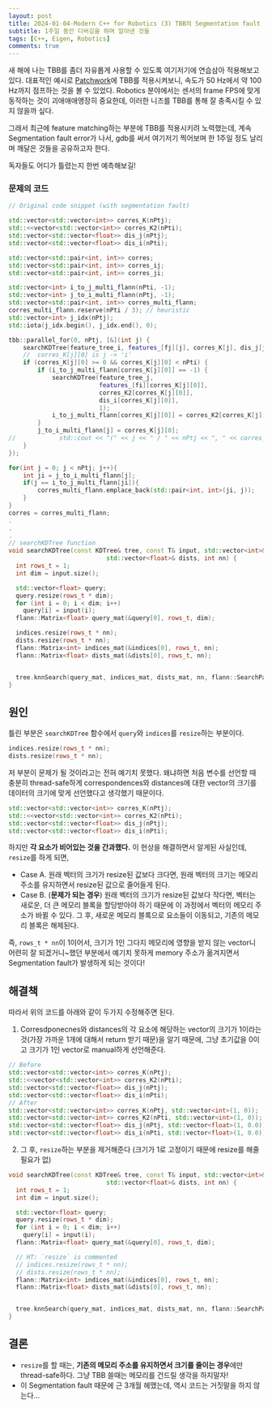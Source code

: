 ```yaml
---
layout: post
title: 2024-01-04-Modern C++ for Robotics (3) TBB의 Segmentation fault 해결하는 방법 
subtitle: 1주일 동안 디버깅을 하며 알아낸 것들
tags: [C++, Eigen, Robotics]
comments: true
---
```


새 해에 나는 TBB를 좀더 자유롭게 사용할 수 있도록 여기저기에 연습삼아 적용해보고 있다.
대표적인 예시로 [Patchwork](https://github.com/LimHyungTae/patchwork)에 TBB를 적용시켜보니, 속도가 50 Hz에서 약 100 Hz까지 점프하는 것을 볼 수 있었다.
Robotics 분야에서는 센서의 frame FPS에 맞게 동작하는 것이 괴애애애앵장히 중요한데, 이러한 니즈를 TBB를 통해 잘 충족시킬 수 있지 않을까 싶다.

그래서 최근에 feature matching하는 부분에 TBB를 적용시키려 노력했는데, 
계속 Segmentation fault error가 나서, gdb를 써서 여기저기 찍어보며 한 1주일 정도 날리며 깨달은 것들을 공유하고자 한다.

독자들도 어디가 틀렸는지 한번 예측해보길!

### 문제의 코드

```cpp
// Original code snippet (with segmentation fault)

std::vector<std::vector<int>> corres_K(nPtj);
std::<<vector<std::vector<int>> corres_K2(nPti);
std::vector<std::vector<float>> dis_j(nPtj);
std::vector<std::vector<float>> dis_i(nPti);

std::vector<std::pair<int, int>> corres;
std::vector<std::pair<int, int>> corres_ij;
std::vector<std::pair<int, int>> corres_ji;

std::vector<int> i_to_j_multi_flann(nPti, -1);
std::vector<int> j_to_i_multi_flann(nPtj, -1);
std::vector<std::pair<int, int>> corres_multi_flann;
corres_multi_flann.reserve(nPti / 3); // heuristic
std::vector<int> j_idx(nPtj);
std::iota(j_idx.begin(), j_idx.end(), 0);

tbb::parallel_for(0, nPtj, [&](int j) {
    searchKDTree(feature_tree_i, features_[fj][j], corres_K[j], dis_j[j], 1);
    //  corres_K[j][0] is j -> 'i'
    if (corres_K[j][0] >= 0 && corres_K[j][0] < nPti) {
        if (i_to_j_multi_flann[corres_K[j][0]] == -1) {
            searchKDTree(feature_tree_j,
                         features_[fi][corres_K[j][0]],
                         corres_K2[corres_K[j][0]],
                         dis_i[corres_K[j][0]],
                         1);
            i_to_j_multi_flann[corres_K[j][0]] = corres_K2[corres_K[j][0]][0];
        }
        j_to_i_multi_flann[j] = corres_K[j][0];
//            std::cout << "(" << j << " / " << nPtj << ", " << corres_K[j][0] << " / " << nPti << ") " << std::endl;
    }
});

for(int j = 0; j < nPtj; j++){
    int ji = j_to_i_multi_flann[j];
    if(j == i_to_j_multi_flann[ji]){
        corres_multi_flann.emplace_back(std::pair<int, int>(ji, j));
    }
}
corres = corres_multi_flann;
.
.
.
// searchKDTree function
void searchKDTree(const KDTree& tree, const T& input, std::vector<int>& indices,
                           std::vector<float>& dists, int nn) {
  int rows_t = 1;
  int dim = input.size();

  std::vector<float> query;
  query.resize(rows_t * dim);
  for (int i = 0; i < dim; i++)
    query[i] = input(i);
  flann::Matrix<float> query_mat(&query[0], rows_t, dim);

  indices.resize(rows_t * nn);
  dists.resize(rows_t * nn);
  flann::Matrix<int> indices_mat(&indices[0], rows_t, nn);
  flann::Matrix<float> dists_mat(&dists[0], rows_t, nn);


  tree.knnSearch(query_mat, indices_mat, dists_mat, nn, flann::SearchParams(128));
}
```

## 원인 

틀린 부분은 `searchKDTree` 함수에서 `query`와 `indices`를 `resize`하는 부분이다.

```cpp
indices.resize(rows_t * nn);
dists.resize(rows_t * nn);
```

저 부분이 문제가 될 것이라고는 전혀 예기치 못했다. 
왜냐하면 처음 변수를 선언할 때 충분히 thread-safe하게 correspondences와 distances에 대한 vector의 크기를 데이터의 크기에 맞게 선언했다고 생각했기 때문이다.

```cpp
std::vector<std::vector<int>> corres_K(nPtj);
std::<<vector<std::vector<int>> corres_K2(nPti);
std::vector<std::vector<float>> dis_j(nPtj);
std::vector<std::vector<float>> dis_i(nPti); 
```

하지만 **각 요소가 비어있는 것을 간과했다.** 이 현상을 해결하면서 알게된 사실인데, `resize`를 하게 되면,
 
* Case A. 원래 벡터의 크기가 resize된 값보다 크다면, 원래 벡터의 크기는 메모리 주소를 유지하면서 resize된 값으로 줄어들게 된다.
* Case B. (**문제가 되는 경우**) 원래 벡터의 크기가 resize된 값보다 작다면, 벡터는 새로운, 더 큰 메모리 블록을 할당받아야 하기 때문에 이 과정에서 벡터의 메모리 주소가 바뀔 수 있다. 그 후, 새로운 메모리 블록으로 요소들이 이동되고, 기존의 메모리 블록은 해제된다.

즉, `rows_t * nn`이 1이어서, 크기가 1인 그다지 메모리에 영향을 받지 않는 vector니 어련히 잘 되겠거니~했던 부분에서 예기치 못하게 memory 주소가 옮겨지면서 Segmentation fault가 발생하게 되는 것이다!

## 해결책

따라서 위의 코드를 아래와 같이 두가지 수정해주면 된다.

1. Corresdponecnes와 distances의 각 요소에 해당하는 vector의 크기가 1이라는 것(가장 가까운 1개에 대해서 return 받기 때문)을 알기 때문에, 그냥 초기값을 0이고 크기가 1인 vector로 manual하게 선언해준다.

```cpp
// Before 
std::vector<std::vector<int>> corres_K(nPtj);
std::<<vector<std::vector<int>> corres_K2(nPti);
std::vector<std::vector<float>> dis_j(nPtj);
std::vector<std::vector<float>> dis_i(nPti);
// After
std::vector<std::vector<int>> corres_K(nPtj, std::vector<int>(1, 0));
std::vector<std::vector<int>> corres_K2(nPti, std::vector<int>(1, 0));
std::vector<std::vector<float>> dis_j(nPtj, std::vector<float>(1, 0.0));
std::vector<std::vector<float>> dis_i(nPti, std::vector<float>(1, 0.0));
```

2. 그 후, `resize`하는 부분을 제거해준다 (크기가 1로 고정이기 때문에 resize를 해줄 필요가 없) 

```cpp
void searchKDTree(const KDTree& tree, const T& input, std::vector<int>& indices,
                           std::vector<float>& dists, int nn) {
  int rows_t = 1;
  int dim = input.size();

  std::vector<float> query;
  query.resize(rows_t * dim);
  for (int i = 0; i < dim; i++)
    query[i] = input(i);
  flann::Matrix<float> query_mat(&query[0], rows_t, dim);

  // HT: `resize` is commented
  // indices.resize(rows_t * nn);
  // dists.resize(rows_t * nn);
  flann::Matrix<int> indices_mat(&indices[0], rows_t, nn);
  flann::Matrix<float> dists_mat(&dists[0], rows_t, nn);


  tree.knnSearch(query_mat, indices_mat, dists_mat, nn, flann::SearchParams(128));
}
```

## 결론

* `resize`를 할 때는, **기존의 메모리 주소를 유지하면서 크기를 줄이는 경우**에만 thread-safe하다. 그냥 TBB 쓸때는 메모리를 건드릴 생각을 하지말자!
* 이 Segmentation fault 때문에 근 3개월 헤맸는데, 역시 코드는 거짓말을 하지 않는다...